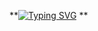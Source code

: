 **<a href="https://git.io/typing-svg"><img src="https://readme-typing-svg.herokuapp.com?font=Fira+Code&pause=1000&color=1DF72A&width=435&lines=%F0%9F%91%8B+Hello%2C+I'm+Carlos+Vel%C3%A1squez%2C++%F0%9F%92%BBSoftware+Development+Student.++%F0%9F%9A%80+Welcome+to+my+profile." alt="Typing SVG" /></a>
**
